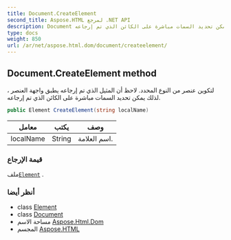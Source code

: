 ```yaml
---
title: Document.CreateElement
second_title: Aspose.HTML لمرجع .NET API
description: Document طريقة. لتكوين عنصر من النوع المحدد. لاحظ أن المثيل الذي تم إرجاعه يطبق واجهة العنصر  لذلك يمكن تحديد السمات مباشرة على الكائن الذي تم إرجاعه.
type: docs
weight: 850
url: /ar/net/aspose.html.dom/document/createelement/
---
```

## Document.CreateElement method

لتكوين عنصر من النوع المحدد. لاحظ أن المثيل الذي تم إرجاعه يطبق واجهة العنصر ، لذلك يمكن تحديد السمات مباشرة على الكائن الذي تم إرجاعه.

```csharp
public Element CreateElement(string localName)
```

| معامل | يكتب | وصف |
| --- | --- | --- |
| localName | String | اسم العلامة. |

### قيمة الإرجاع

ملف[`Element`](../../element/) .

### أنظر أيضا

* class [Element](../../element/)
* class [Document](../)
* مساحة الاسم [Aspose.Html.Dom](../../document/)
* المجسم [Aspose.HTML](../../../)


